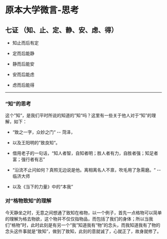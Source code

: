# 原本大学微言-思考

## 七证 （知、止、定、静、安、虑、得）

- 知止而后有定

- 定而后能静

- 静而后能安

- 安而后能虑

- 虑而后能得

---

### “知”的思考

这个”知“，是我们平时所说的知道的”知“吗？这里有一些关于他人对于“知”的理解，如下：

- “致之一字，众妙之门“ -- 菏泽，

- 以及王阳明的”致良知“。

- 借用老子的一句话，“知人者智，自知者明；胜人者有力，自胜者强；知足者富；强行者有志”

- “沿流不止问如何？真照无边说是他。离相离名人不禀，吹毛用了急需磨。“ -- 临济大师

- 以及《当下的力量》中的“本我”

### 对“格物致知”的理解

今天静坐之时，无意之间想通了致知在格物，以一个例子，首先一点格物可以简单的理解为格去物欲，这个物并不仅仅指物品，而包括了我们的身体；所以当我们“格物”时，此时此刻是有另一个“我”知道我有“物”的念头，而我知道我有了物的念头这件事就是“致知”，做到了致知，此刻的意就诚了，心就正了，故身就修了。
